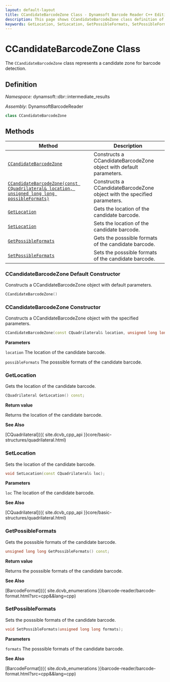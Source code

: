 ```yaml
---
layout: default-layout
title: CCandidateBarcodeZone Class - Dynamsoft Barcode Reader C++ Edition API Reference
description: This page shows CCandidateBarcodeZone class definition of Dynamsoft Barcode Reader SDK C++ Edition.
keywords: GetLocation, SetLocation, GetPossibleFormats, SetPossibleFormats, CCandidateBarcodeZone, api reference
---
```

# CCandidateBarcodeZone Class

The `CCandidateBarcodeZone` class represents a candidate zone for barcode detection.

## Definition

*Namespace:* dynamsoft::dbr::intermediate_results

*Assembly:* DynamsoftBarcodeReader

```cpp
class CCandidateBarcodeZone
```

## Methods

| Method                            | Description |
|-----------------------------------|-------------|
| [`CCandidateBarcodeZone`](#ccandidatebarcodezone-default-constructor)           | Constructs a CCandidateBarcodeZone object with default parameters. |
| [`CCandidateBarcodeZone(const CQuadrilateral& location, unsigned long long possibleFormats)`](#ccandidatebarcodezone-constructor)           | Constructs a CCandidateBarcodeZone object with the specified parameters. |
| [`GetLocation`](#getlocation)           | Gets the location of the candidate barcode.|
| [`SetLocation`](#setlocation)           | Sets the location of the candidate barcode.|
| [`GetPossibleFormats`](#getpossibleformats)           | Gets the posssible formats of the candidate barcode. |
| [`SetPossibleFormats`](#setpossibleformats)           | Sets the posssible formats of the candidate barcode. |


### CCandidateBarcodeZone Default Constructor

Constructs a CCandidateBarcodeZone object with default parameters.

```cpp
CCandidateBarcodeZone()
```

### CCandidateBarcodeZone Constructor

Constructs a CCandidateBarcodeZone object with the specified parameters.

```cpp
CCandidateBarcodeZone(const CQuadrilateral& location, unsigned long long possibleFormats)
```

**Parameters**

`location` The location of the candidate barcode.

`possibleFormats` The posssible formats of the candidate barcode.

### GetLocation

Gets the location of the candidate barcode.

```cpp
CQuadrilateral GetLocation() const;
```

**Return value**

Returns the location of the candidate barcode.

**See Also**

[CQuadrilateral]({{ site.dcvb_cpp_api }}core/basic-structures/quadrilateral.html)

### SetLocation

Sets the location of the candidate barcode.

```cpp
void SetLocation(const CQuadrilateral& loc); 
```

**Parameters**

`loc` The location of the candidate barcode. 

**See Also**

[CQuadrilateral]({{ site.dcvb_cpp_api }}core/basic-structures/quadrilateral.html)

### GetPossibleFormats

Gets the posssible formats of the candidate barcode.

```cpp
unsigned long long GetPossibleFormats() const;
```

**Return value**

Returns the posssible formats of the candidate barcode.

**See Also**

[BarcodeFormat]({{ site.dcvb_enumerations }}barcode-reader/barcode-format.html?src=cpp&&lang=cpp)

### SetPossibleFormats

Sets the posssible formats of the candidate barcode.

```cpp
void SetPossibleFormats(unsigned long long formats);
```

**Parameters**

`formats` The posssible formats of the candidate barcode.

**See Also**

[BarcodeFormat]({{ site.dcvb_enumerations }}barcode-reader/barcode-format.html?src=cpp&&lang=cpp)